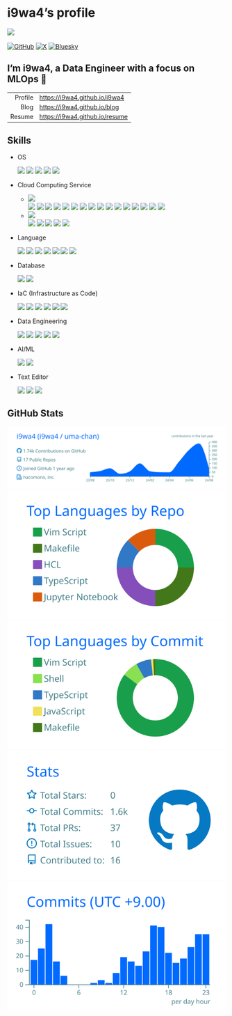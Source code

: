 # i9wa4’s profile


<!--
**i9wa4/i9wa4** is a ✨ _special_ ✨ repository because its `README.md` (this file) appears on your GitHub profile.
&#10;Here are some ideas to get you started:
&#10;- 🔭 I'm currently working on ...
- 🌱 I'm currently learning ...
- 👯 I'm looking to collaborate on ...
- 🤔 I'm looking for help with ...
- 💬 Ask me about ...
- 📫 How to reach me: ...
- 😄 Pronouns: ...
- ⚡ Fun fact: ...
-->

<div align="left">

<a href="https://github.com/antonkomarev/github-profile-views-counter">
<img src="https://komarev.com/ghpvc/?username=i9wa4&label=GitHub_Profile_Views"/>
</a>

</div>

[![GitHub](https://img.shields.io/badge/GitHub-i9wa4-181717.svg?logo=github&style=plastic)](https://github.com/i9wa4)
[![X](https://img.shields.io/badge/X-i9wa4__-808080.svg?logo=x&style=plastic)](https://x.com/i9wa4_)
[![Bluesky](https://img.shields.io/badge/Bluesky-i9wa4_-0285FF.svg?logo=bluesky&style=plastic)](https://bsky.app/profile/i9wa4.bsky.social)

## I’m i9wa4, a Data Engineer with a focus on MLOps 👋

|         |                                  |
|--------:|:---------------------------------|
| Profile | <https://i9wa4.github.io/i9wa4>  |
|    Blog | <https://i9wa4.github.io/blog>   |
|  Resume | <https://i9wa4.github.io/resume> |

## Skills

<!-- https://github.com/tandpfun/skill-icons -->
<!-- https://tech-blog.s-yoshiki.com/entry/150/ -->
<!-- https://simpleicons.org/ -->

- OS
  <div align="left">

  <img src="https://img.shields.io/badge/Linux--FCC624.svg?logo=linux&style=plastic">
  <img src="https://img.shields.io/badge/Amazon_Linux--808080.svg?logo=linux&style=plastic">
  <img src="https://img.shields.io/badge/Ubuntu--E95420.svg?logo=ubuntu&style=plastic">
  <img src="https://img.shields.io/badge/Windows--00A4EF.svg?style=plastic">
  <img src="https://img.shields.io/badge/macOS--999999.svg?logo=apple&style=plastic">

  </div>
- Cloud Computing Service
  - <img src="https://img.shields.io/badge/Amazon_Web_Services--232F3E.svg?logo=amazonwebservices&style=plastic">
    <div align="left">

    <img src="https://img.shields.io/badge/AWS_Cloud9--808080.svg?style=plastic">
    <img src="https://img.shields.io/badge/AWS_CodeCommit--808080.svg?style=plastic">
    <img src="https://img.shields.io/badge/AWS_Lambda--FF9900.svg?logo=awslambda&style=plastic">
    <img src="https://img.shields.io/badge/AWS_Secrets_Manager--DD344C.svg?logo=awssecretsmanager&style=plastic">
    <img src="https://img.shields.io/badge/AWS_Step_Functions--808080.svg?style=plastic">
    <img src="https://img.shields.io/badge/AWS_Systems_Manager--808080.svg?style=plastic">
    <img src="https://img.shields.io/badge/Amazon_Athena--808080.svg?style=plastic">
    <img src="https://img.shields.io/badge/Amazon_Aurora--808080.svg?style=plastic">
    <img src="https://img.shields.io/badge/Amazon_CloudWatch--FF4F8B.svg?logo=amazoncloudwatch&style=plastic">
    <img src="https://img.shields.io/badge/Amazon_EC2--FF9900.svg?logo=amazonec2&style=plastic">
    <img src="https://img.shields.io/badge/Amazon_ECS--FF9900.svg?logo=amazonecs&style=plastic">
    <img src="https://img.shields.io/badge/Amazon_MWAA_(Airflow)--808080.svg?style=plastic">
    <img src="https://img.shields.io/badge/Amazon_RDS--527FFF.svg?logo=amazonrds&style=plastic">
    <img src="https://img.shields.io/badge/Amazon_S3--569A31.svg?logo=amazons3&style=plastic">
    <img src="https://img.shields.io/badge/Amazon_SageMaker--808080.svg?style=plastic">
    <img src="https://img.shields.io/badge/Amazon_VPC--808080.svg?style=plastic">

    </div>
  - <img src="https://img.shields.io/badge/Google_Cloud--4285F4.svg?logo=googlecloud&style=plastic">
    <div align="left">

    <img src="https://img.shields.io/badge/BigQuery--669DF6.svg?logo=googlebigquery&style=plastic">
    <img src="https://img.shields.io/badge/Cloud_Functions--808080.svg?style=plastic">
    <img src="https://img.shields.io/badge/Compute_Engine--808080.svg?style=plastic">
    <img src="https://img.shields.io/badge/Datastream--808080.svg?style=plastic">
    <img src="https://img.shields.io/badge/Google_Pub/Sub--AECBFA.svg?logo=googlepubsub&style=plastic">

    </div>
- Language
  <div align="left">

  <img src="https://img.shields.io/badge/Bash--808080.svg?style=plastic">
  <img src="https://img.shields.io/badge/C--A8B9CC.svg?logo=c&style=plastic">
  <img src="https://img.shields.io/badge/Google_Apps_Script--4285F4.svg?logo=googleappsscript&style=plastic">
  <img src="https://img.shields.io/badge/HCL--844FBA.svg?logo=terraform&style=plastic">
  <img src="https://img.shields.io/badge/Python--3776AB.svg?logo=python&style=plastic">
  <img src="https://img.shields.io/badge/SQL--808080.svg?style=plastic">
  <img src="https://img.shields.io/badge/TypeScript--3178C6.svg?logo=typescript&style=plastic">

  </div>
- Database
  <div align="left">

  <img src="https://img.shields.io/badge/MySQL--4479A1.svg?logo=mysql&style=plastic">
  <img src="https://img.shields.io/badge/PostgreSQL--4169E1.svg?logo=postgresql&style=plastic">

  </div>
- IaC (Infrastructure as Code)
  <div align="left">

  <img src="https://img.shields.io/badge/AWS_CodeCommit--808080.svg?style=plastic">
  <img src="https://img.shields.io/badge/Docker--1488C6.svg?logo=docker&style=plastic">
  <img src="https://img.shields.io/badge/Git--F05032.svg?logo=git&style=plastic">
  <img src="https://img.shields.io/badge/GitHub--181717.svg?logo=github&style=plastic">
  <img src="https://img.shields.io/badge/GitHub_Actions--2088FF.svg?logo=githubactions&style=plastic">
  <img src="https://img.shields.io/badge/Terraform--844FBA.svg?logo=terraform&style=plastic">

  </div>
- Data Engineering
  <div align="left">

  <img src="https://img.shields.io/badge/BigQuery--669DF6.svg?logo=googlebigquery&style=plastic">
  <img src="https://img.shields.io/badge/Datastream--808080.svg?style=plastic">
  <img src="https://img.shields.io/badge/Embulk--EF4319.svg?style=plastic">
  <img src="https://img.shields.io/badge/Snowflake--29B5E8.svg?logo=snowflake&style=plastic">
  <img src="https://img.shields.io/badge/dbt--FF694B.svg?logo=dbt&style=plastic">

  </div>
- AI/ML
  <div align="left">

  <img src="https://img.shields.io/badge/DataRobot--808080.svg?style=plastic">
  <img src="https://img.shields.io/badge/Snowpark_ML--29B5E8.svg?style=plastic">

  </div>
- Text Editor
  <div align="left">

  <img src="https://img.shields.io/badge/Neovim--007ACC.svg?logo=neovim&style=plastic">
  <img src="https://img.shields.io/badge/Vim--019733.svg?logo=vim&style=plastic">
  <img src="https://img.shields.io/badge/Visual_Studio_Code--0098FF.svg?style=plastic">

  </div>

## GitHub Stats

[![](https://raw.githubusercontent.com/i9wa4/i9wa4/main/profile-summary-card-output/transparent/0-profile-details.svg)](https://github.com/vn7n24fzkq/github-profile-summary-cards)
[![](https://raw.githubusercontent.com/i9wa4/i9wa4/main/profile-summary-card-output/transparent/1-repos-per-language.svg)](https://github.com/vn7n24fzkq/github-profile-summary-cards)
[![](https://raw.githubusercontent.com/i9wa4/i9wa4/main/profile-summary-card-output/transparent/2-most-commit-language.svg)](https://github.com/vn7n24fzkq/github-profile-summary-cards)
[![](https://raw.githubusercontent.com/i9wa4/i9wa4/main/profile-summary-card-output/transparent/3-stats.svg)](https://github.com/vn7n24fzkq/github-profile-summary-cards)
[![](https://raw.githubusercontent.com/i9wa4/i9wa4/main/profile-summary-card-output/transparent/4-productive-time.svg)](https://github.com/vn7n24fzkq/github-profile-summary-cards)

<!-- <div align="left">                                                                                                              -->
<!--   <a href="https://github.com/vn7n24fzkq/github-profile-summary-cards">                                                         -->
<!--     <img src="http://github-profile-summary-cards.vercel.app/api/cards/stats?username=i9wa4&theme=transparent"/>                -->
<!--     <img src="http://github-profile-summary-cards.vercel.app/api/cards/most-commit-language?username=i9wa4&theme=transparent"/> -->
<!--   </a>                                                                                                                          -->
<!-- </div>                                                                                                                          -->
<!-- <div align="left">                                                                                                                                            -->
<!--   <a href="https://github.com/anuraghazra/github-readme-stats">                                                                                               -->
<!--     <img src="https://github-readme-stats.vercel.app/api?username=i9wa4&show_icons=true&include_all_commits=true&theme=transparent"/>                         -->
<!--     <img src="https://github-readme-stats.vercel.app/api/top-langs/?username=i9wa4&langs_count=8&include_all_commits=true&layout=compact&theme=transparent"/> -->
<!--   </a>                                                                                                                                                        -->
<!-- </div>                                                                                                                                                        -->
<!-- <div align="left">                                                                   -->
<!--   <a href="https://github.com/ryo-ma/github-profile-trophy">                         -->
<!--     <img src="https://github-profile-trophy.vercel.app/?username=i9wa4&theme=flat"/> -->
<!--   </a>                                                                               -->
<!-- </div>                                                                               -->
